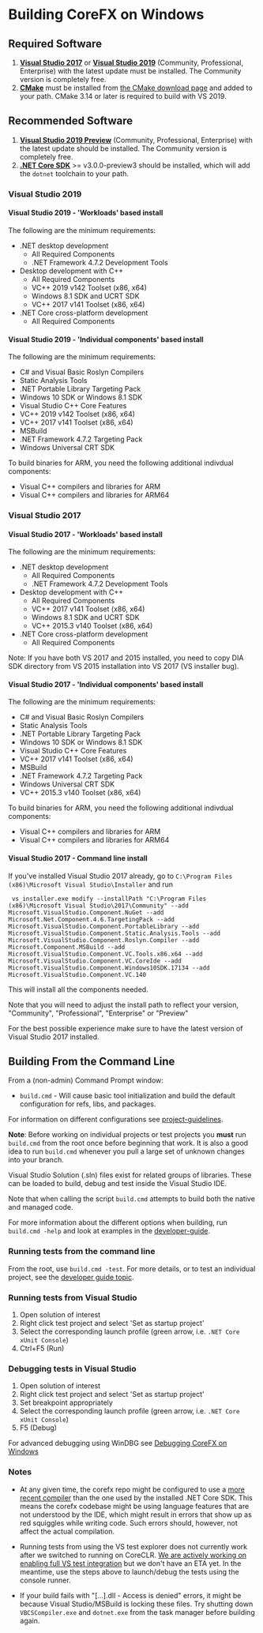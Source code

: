 Building CoreFX on Windows
==========================

## Required Software

1. **[Visual Studio 2017](https://www.visualstudio.com/downloads/)** or **[Visual Studio 2019](https://visualstudio.microsoft.com/vs/preview/)** (Community, Professional, Enterprise) with the latest update must be installed. The Community version is completely free.
1. **[CMake](https://cmake.org/)** must be installed from [the CMake download page](https://cmake.org/download/#latest) and added to your path. CMake 3.14 or later is required to build with VS 2019.

## Recommended Software
1. **[Visual Studio 2019 Preview](https://visualstudio.microsoft.com/vs/preview/)** (Community, Professional, Enterprise) with the latest update should be installed. The Community version is completely free.
1. **[.NET Core SDK](https://dotnet.microsoft.com/download/dotnet-core/3.0)** >= v3.0.0-preview3 should be installed, which will add the `dotnet` toolchain to your path.

### Visual Studio 2019

#### Visual Studio 2019 - 'Workloads' based install

The following are the minimum requirements:
  * .NET desktop development
    * All Required Components
    * .NET Framework 4.7.2 Development Tools
  * Desktop development with C++
    * All Required Components
    * VC++ 2019 v142 Toolset (x86, x64)
    * Windows 8.1 SDK and UCRT SDK
    * VC++ 2017 v141 Toolset (x86, x64)
  * .NET Core cross-platform development
    * All Required Components

#### Visual Studio 2019 - 'Individual components' based install

The following are the minimum requirements:
  * C# and Visual Basic Roslyn Compilers
  * Static Analysis Tools
  * .NET Portable Library Targeting Pack
  * Windows 10 SDK or Windows 8.1 SDK
  * Visual Studio C++ Core Features
  * VC++ 2019 v142 Toolset (x86, x64)
  * VC++ 2017 v141 Toolset (x86, x64)
  * MSBuild
  * .NET Framework 4.7.2 Targeting Pack
  * Windows Universal CRT SDK

To build binaries for ARM, you need the following additional indivdual components:
* Visual C++ compilers and libraries for ARM
* Visual C++ compilers and libraries for ARM64

### Visual Studio 2017

#### Visual Studio 2017 - 'Workloads' based install

The following are the minimum requirements:
  * .NET desktop development
    * All Required Components
    * .NET Framework 4.7.2 Development Tools
  * Desktop development with C++
    * All Required Components
    * VC++ 2017 v141 Toolset (x86, x64)
    * Windows 8.1 SDK and UCRT SDK
    * VC++ 2015.3 v140 Toolset (x86, x64)
  * .NET Core cross-platform development
    * All Required Components

Note: If you have both VS 2017 and 2015 installed, you need to copy DIA SDK directory from VS 2015 installation into VS 2017 (VS installer bug).

#### Visual Studio 2017 - 'Individual components' based install

The following are the minimum requirements:
  * C# and Visual Basic Roslyn Compilers
  * Static Analysis Tools
  * .NET Portable Library Targeting Pack
  * Windows 10 SDK or Windows 8.1 SDK
  * Visual Studio C++ Core Features
  * VC++ 2017 v141 Toolset (x86, x64)
  * MSBuild
  * .NET Framework 4.7.2 Targeting Pack
  * Windows Universal CRT SDK
  * VC++ 2015.3 v140 Toolset (x86, x64)

To build binaries for ARM, you need the following additional indivdual components:
* Visual C++ compilers and libraries for ARM
* Visual C++ compilers and libraries for ARM64

#### Visual Studio 2017 - Command line install

If you've installed Visual Studio 2017 already, go to `C:\Program Files (x86)\Microsoft Visual Studio\Installer` and run

     vs_installer.exe modify --installPath "C:\Program Files (x86)\Microsoft Visual Studio\2017\Community" --add Microsoft.VisualStudio.Component.NuGet --add Microsoft.Net.Component.4.6.TargetingPack --add Microsoft.VisualStudio.Component.PortableLibrary --add Microsoft.VisualStudio.Component.Static.Analysis.Tools --add Microsoft.VisualStudio.Component.Roslyn.Compiler --add Microsoft.Component.MSBuild --add Microsoft.VisualStudio.Component.VC.Tools.x86.x64 --add Microsoft.VisualStudio.Component.VC.CoreIde --add Microsoft.VisualStudio.Component.Windows10SDK.17134 --add Microsoft.VisualStudio.Component.VC.140

This will install all the components needed.

Note that you will need to adjust the install path to reflect your version, "Community", "Professional", "Enterprise" or "Preview"

For the best possible experience make sure to have the latest version of Visual Studio 2017 installed.

## Building From the Command Line

From a (non-admin) Command Prompt window:

- `build.cmd` - Will cause basic tool initialization and build the default configuration for refs, libs, and packages.

For information on different configurations see [project-guidelines](../coding-guidelines/project-guidelines.md).

**Note**: Before working on individual projects or test projects you **must** run `build.cmd` from the root once before beginning that work. It is also a good idea to run `build.cmd` whenever you pull a large set of unknown changes into your branch.

Visual Studio Solution (.sln) files exist for related groups of libraries. These can be loaded to build, debug and test inside the Visual Studio IDE.

Note that when calling the script `build.cmd` attempts to build both the native and managed code.

For more information about the different options when building, run `build.cmd -help` and look at examples in the [developer-guide](../project-docs/developer-guide.md).

### Running tests from the command line

From the root, use `build.cmd -test`.
For more details, or to test an individual project, see the [developer guide topic](https://github.com/dotnet/corefx/blob/master/Documentation/project-docs/developer-guide.md).

### Running tests from Visual Studio

1. Open solution of interest
2. Right click test project and select 'Set as startup project'
3. Select the corresponding launch profile (green arrow, i.e. `.NET Core xUnit Console`)
4. Ctrl+F5 (Run)

### Debugging tests in Visual Studio

1. Open solution of interest
2. Right click test project and select 'Set as startup project'
3. Set breakpoint appropriately
4. Select the corresponding launch profile (green arrow, i.e. `.NET Core xUnit Console`)
5. F5 (Debug)

For advanced debugging using WinDBG see [Debugging CoreFX on Windows](https://github.com/dotnet/corefx/blob/master/Documentation/debugging/windows-instructions.md)

### Notes
* At any given time, the corefx repo might be configured to use a [more recent compiler](../../../DotnetCLIVersion.txt) than
the one used by the installed .NET Core SDK. This means the corefx codebase might
be using language features that are not understood by the IDE, which might result in errors that
show up as red squiggles while writing code. Such errors should, however, not affect the actual compilation.

* Running tests from using the VS test explorer does not currently work after we switched to running on CoreCLR. [We are actively working on enabling full VS test integration](https://github.com/dotnet/corefx/issues/20627) but we don't have an ETA yet. In the meantime, use the steps above to launch/debug the tests using the console runner.

* If your build fails with "[...].dll - Access is denied" errors, it might be because Visual Studio/MSBuild is locking these files. Try shutting down `VBCSCompiler.exe` and `dotnet.exe` from the task manager before building again.
